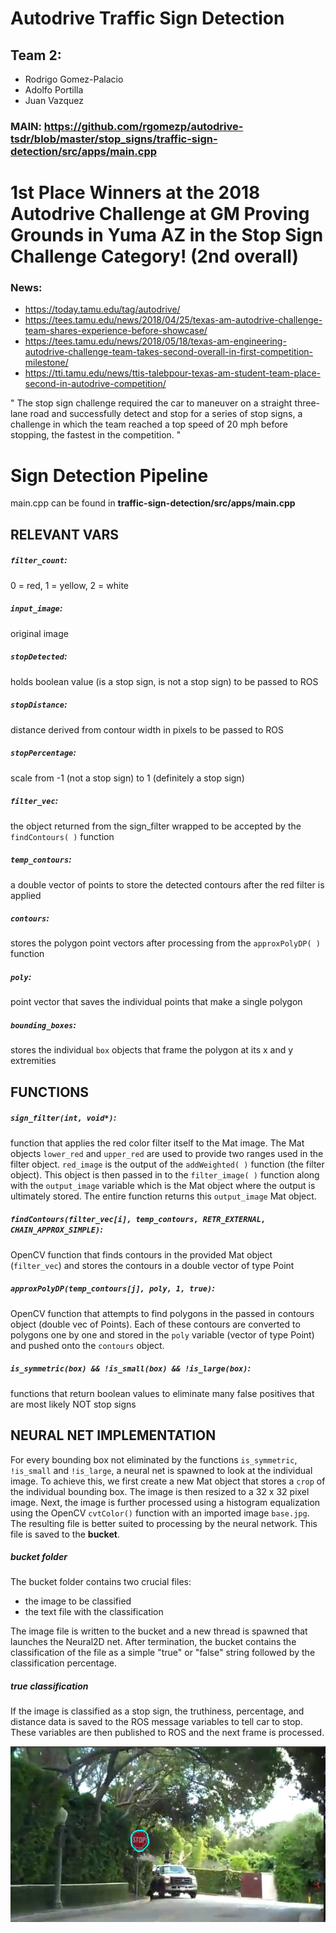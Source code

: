 # Autodrive Traffic Sign Detection
## Team 2: 
- Rodrigo Gomez-Palacio
- Adolfo Portilla
- Juan Vazquez

### MAIN: https://github.com/rgomezp/autodrive-tsdr/blob/master/stop_signs/traffic-sign-detection/src/apps/main.cpp

# 1st Place Winners at the 2018 Autodrive Challenge at GM Proving Grounds in Yuma AZ in the Stop Sign Challenge Category! (2nd overall)
### News:
- https://today.tamu.edu/tag/autodrive/
- https://tees.tamu.edu/news/2018/04/25/texas-am-autodrive-challenge-team-shares-experience-before-showcase/
- https://tees.tamu.edu/news/2018/05/18/texas-am-engineering-autodrive-challenge-team-takes-second-overall-in-first-competition-milestone/
- https://tti.tamu.edu/news/ttis-talebpour-texas-am-student-team-place-second-in-autodrive-competition/

" The stop sign challenge required the car to maneuver on a straight three-lane road and successfully detect and stop for a series of stop signs, a challenge in which the team reached a top speed of 20 mph before stopping, the fastest in the competition. "


# Sign Detection Pipeline
main.cpp can be found in **traffic-sign-detection/src/apps/main.cpp**

## RELEVANT VARS
##### `filter_count`: 
0 = red, 1 = yellow, 2 = white
##### `input_image`: 
original image
##### `stopDetected`: 
holds boolean value (is a stop sign, is not a stop sign) to be passed to ROS
##### `stopDistance`: 
distance derived from contour width in pixels to be passed to ROS
##### `stopPercentage`: 
scale from -1 (not a stop sign) to 1 (definitely a stop sign)
##### `filter_vec`: 
the object returned from the sign_filter wrapped to be accepted by the `findContours( )` function
##### `temp_contours`: 
a double vector of points to store the detected contours after the red filter is applied
##### `contours`: 
stores the polygon point vectors after processing from the `approxPolyDP( )` function
##### `poly`: 
point vector that saves the individual points that make a single polygon
##### `bounding_boxes`: 
stores the individual `box` objects that frame the polygon at its x and y extremities 

## FUNCTIONS
##### `sign_filter(int, void*)`: 
function that applies the red color filter itself to the Mat image. The Mat objects `lower_red` and `upper_red` are used to provide two ranges used in the filter object. `red_image` is the output of the `addWeighted( )` function (the filter object). This object is then passed in to the `filter_image( )` function along with the `output_image` variable which is the Mat object where the output is ultimately stored. The entire function returns this `output_image` Mat object.

##### `findContours(filter_vec[i], temp_contours, RETR_EXTERNAL, CHAIN_APPROX_SIMPLE)`: 
OpenCV function that finds contours in the provided Mat object (`filter_vec`) and stores the contours in a double vector of type Point

##### `approxPolyDP(temp_contours[j], poly, 1, true)`: 
OpenCV function that attempts to find polygons in the passed in contours object (double vec of Points). Each of these contours are converted to polygons one by one and stored in the `poly` variable (vector of type Point) and pushed onto the `contours` object.

##### `is_symmetric(box) && !is_small(box) && !is_large(box)`:
functions that return boolean values to eliminate many false positives that are most likely NOT stop signs

## NEURAL NET IMPLEMENTATION
For every bounding box not eliminated by the functions `is_symmetric`, `!is_small` and `!is_large`, a neural net is spawned to look at the individual image. To achieve this, we first create a new Mat object that stores a `crop` of the individual bounding box. The image is then resized to a 32 x 32 pixel image. Next, the image is further processed using a histogram equalization using the OpenCV `cvtColor()` function with an imported image `base.jpg`. The resulting file is better suited to processing by the neural network. This file is saved to the __bucket__.

##### bucket folder
The bucket folder contains two crucial files:
- the image to be classified
- the text file with the classification

The image file is written to the bucket and a new thread is spawned that launches the Neural2D net. After termination, the bucket contains the classification of the file as a simple "true" or "false" string followed by the classification percentage.

##### true classification
If the image is classified as a stop sign, the truthiness, percentage, and distance data is saved to the ROS message variables to tell car to stop. These variables are then published to ROS and the next frame is processed.



![Alt text](screencapture.png?raw=true "Title")
